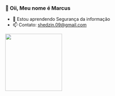 <h3>👋 Oii, Meu nome é Marcus</h3>

* 🌱 Estou aprendendo Segurança da informação
* 📫 Contato: shedzin.09@gmail.com

<div align="left">
  <a href="marcusviniciusslima">
  <img height="180em" src="https://github-readme-stats.vercel.app/api?username=marcusviniciusslima&show_icons=true&theme=dracula&include_all_commits=true&count_private=true"/>
</div>
